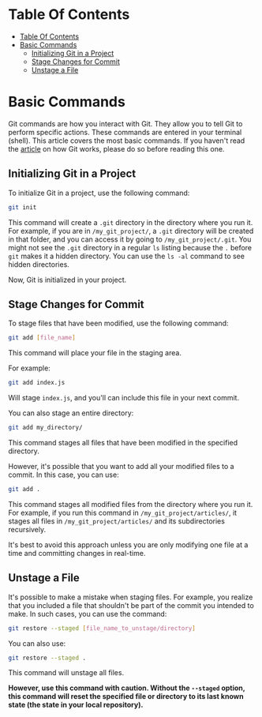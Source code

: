 # Table Of Contents

- [Table Of Contents](#table-of-contents)
- [Basic Commands](#basic-commands)
  - [Initializing Git in a Project](#initializing-git-in-a-project)
  - [Stage Changes for Commit](#stage-changes-for-commit)
  - [Unstage a File](#unstage-a-file)

# Basic Commands

Git commands are how you interact with Git. They allow you to tell Git to perform specific actions. These commands are entered in your terminal (shell). This article covers the most basic commands. If you haven't read the [article](../../03-git-functions/en/article.md) on how Git works, please do so before reading this one.

## Initializing Git in a Project

To initialize Git in a project, use the following command:

```sh
git init
```

This command will create a `.git` directory in the directory where you run it. For example, if you are in `/my_git_project/`, a `.git` directory will be created in that folder, and you can access it by going to `/my_git_project/.git`. You might not see the `.git` directory in a regular `ls` listing because the `.` before `git` makes it a hidden directory. You can use the `ls -al` command to see hidden directories.

Now, Git is initialized in your project.

## Stage Changes for Commit

To stage files that have been modified, use the following command:

```sh
git add [file_name]
```

This command will place your file in the staging area.

For example:

```sh
git add index.js
```

Will stage `index.js`, and you'll can include this file in your next commit.

You can also stage an entire directory:

```sh
git add my_directory/
```

This command stages all files that have been modified in the specified directory.

However, it's possible that you want to add all your modified files to a commit. In this case, you can use:

```sh
git add .
```

This command stages all modified files from the directory where you run it. For example, if you run this command in `/my_git_project/articles/`, it stages all files in `/my_git_project/articles/` and its subdirectories recursively.

It's best to avoid this approach unless you are only modifying one file at a time and committing changes in real-time.

## Unstage a File

It's possible to make a mistake when staging files. For example, you realize that you included a file that shouldn't be part of the commit you intended to make. In such cases, you can use the command:

```sh
git restore --staged [file_name_to_unstage/directory]
```

You can also use:

```sh
git restore --staged .
```

This command will unstage all files. 

**However, use this command with caution. Without the `--staged` option, this command will reset the specified file or directory to its last known state (the state in your local repository).**